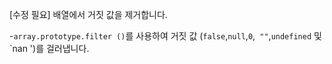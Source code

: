 [수정 필요]
배열에서 거짓 값을 제거합니다.

-`array.prototype.filter ()`를 사용하여 거짓 값 (`false`,`null`,`0`,` ""`,`undefined` 및`nan ')를 걸러냅니다.